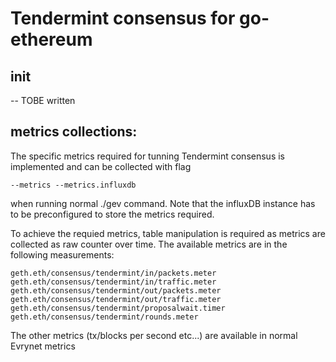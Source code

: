 # Tendermint consensus for go-ethereum

## init
-- TOBE written

## metrics collections:

The specific metrics required for tunning Tendermint consensus is implemented and can be collected with flag 
```
--metrics --metrics.influxdb 
```

when running normal ./gev command. Note that the influxDB instance has to be preconfigured to store the metrics required.

To achieve the requied metrics, table manipulation is required as metrics are collected as raw counter over time. The available metrics are in the following measurements:
```
geth.eth/consensus/tendermint/in/packets.meter
geth.eth/consensus/tendermint/in/traffic.meter
geth.eth/consensus/tendermint/out/packets.meter
geth.eth/consensus/tendermint/out/traffic.meter
geth.eth/consensus/tendermint/proposalwait.timer
geth.eth/consensus/tendermint/rounds.meter
```

The other metrics (tx/blocks per second etc...) are available in normal Evrynet metrics



